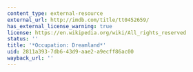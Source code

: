```yaml
---
content_type: external-resource
external_url: http://imdb.com/title/tt0452659/
has_external_license_warning: true
license: https://en.wikipedia.org/wiki/All_rights_reserved
status: ''
title: '*Occupation: Dreamland*'
uid: 2811a393-7db6-43d9-aae2-a9ecff86ac00
wayback_url: ''
---
```

